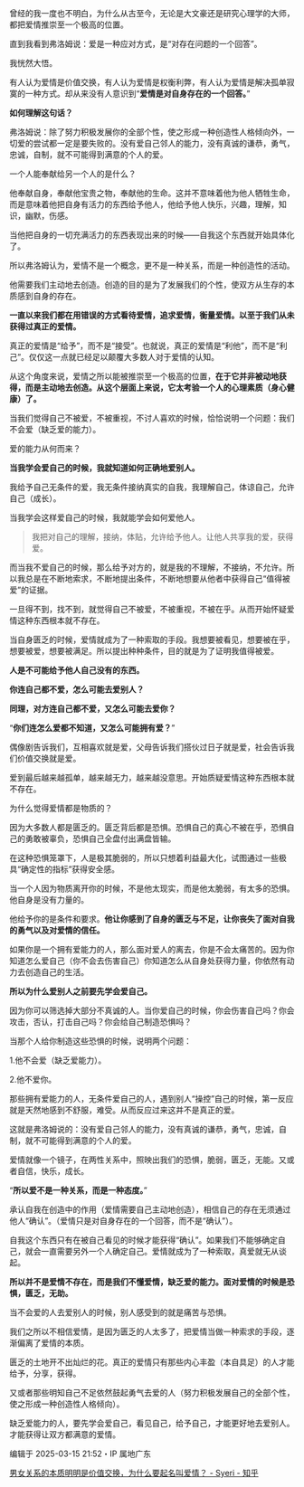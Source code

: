 曾经的我一度也不明白，为什么从古至今，无论是大文豪还是研究心理学的大师，都把爱情推崇至一个极高的位置。

直到我看到弗洛姆说：爱是一种应对方式，是“对存在问题的一个回答”。

我恍然大悟。

有人认为爱情是价值交换，有人认为爱情是权衡利弊，有人认为爱情是解决孤单寂寞的一种方式。却从来没有人意识到“**爱情是对自身存在的一个回答。**”

**如何理解这句话？**

弗洛姆说：除了努力积极发展你的全部个性，使之形成一种创造性人格倾向外，一切爱的尝试都一定是要失败的。没有爱自己邻人的能力，没有真诚的谦恭，勇气，忠诚，自制，就不可能得到满意的个人的爱。

一个人能奉献给另一个人的是什么？

他奉献自身，奉献他宝贵之物，奉献他的生命。这并不意味着他为他人牺牲生命，而是意味着他把自身有活力的东西给予他人，他给予他人快乐，兴趣，理解，知识，幽默，伤感。

当他把自身的一切充满活力的东西表现出来的时候——自我这个东西就开始具体化了。

所以弗洛姆认为，爱情不是一个概念，更不是一种关系，而是一种创造性的活动。

他需要我们主动地去创造。创造的目的是为了发展我们的个性，使双方从生存的本质感到自身的存在。

**一直以来我们都在用错误的方式看待爱情，追求爱情，衡量爱情。以至于我们从未获得过真正的爱情。**

真正的爱情是“给予”，而不是“接受”。也就说，真正的爱情是“利他”，而不是“利己”。仅仅这一点就已经足以颠覆大多数人对于爱情的认知。

从这个角度来说，爱情之所以能被推崇至一个极高的位置，**在于它并非被动地获得，而是主动地去创造。从这个层面上来说，它太考验一个人的心理素质（身心健康）了。**

当我们觉得自己不被爱，不被重视，不讨人喜欢的时候，恰恰说明一个问题：我们不会爱（缺乏爱的能力）。

爱的能力从何而来？

**当我学会爱自己的时候，我就知道如何正确地爱别人。**

我给予自己无条件的爱，我无条件接纳真实的自我，我理解自己，体谅自己，允许自己（成长）。

当我学会这样爱自己的时候，我就能学会如何爱他人。

> 我把对自己的理解，接纳，体贴，允许给予他人。让他人共享我的爱，获得爱。

而当我不爱自己的时候，那么给予对方的，就是我的不理解，不接纳，不允许。所以我总是在不断地索求，不断地提出条件，不断地想要从他者中获得自己“值得被爱”的证据。

一旦得不到，找不到，就觉得自己不被爱，不被重视，不被在乎。从而开始怀疑爱情这种东西根本就不存在。

当自身匮乏的时候，爱情就成为了一种索取的手段。我想要被看见，想要被在乎，想要被爱，想要被满足。所以提出种种条件，目的就是为了证明我值得被爱。

**人是不可能给予他人自己没有的东西。**

**你连自己都不爱，怎么可能去爱别人？**

**同理，对方连自己都不爱，又怎么可能去爱你？**

“**你们连怎么爱都不知道，又怎么可能拥有爱？**”

偶像剧告诉我们，互相喜欢就是爱，父母告诉我们搭伙过日子就是爱，社会告诉我们价值交换就是爱。

爱到最后越来越孤单，越来越无力，越来越没意思。开始质疑爱情这种东西根本就不存在。

为什么觉得爱情都是物质的？

因为大多数人都是匮乏的。匮乏背后都是恐惧。恐惧自己的真心不被在乎，恐惧自己的勇敢被辜负，恐惧自己全盘付出满盘皆输。

在这种恐惧笼罩下，人是极其脆弱的，所以只想着利益最大化，试图通过一些极具“确定性的指标”获得安全感。

当一个人因为物质离开你的时候，不是他太现实，而是他太脆弱，有太多的恐惧。他自身是没有力量的。

他给予你的是条件和要求。**他让你感到了自身的匮乏与不足，让你丧失了面对自我的勇气以及对爱情的信任。**

如果你是一个拥有爱能力的人，那么面对爱人的离去，你是不会太痛苦的。因为你知道怎么爱自己（你不会去伤害自己）你知道怎么从自身处获得力量，你依然有动力去创造自己的生活。

**所以为什么爱别人之前要先学会爱自己。**

因为你可以筛选掉大部分不真诚的人。当你爱自己的时候，你会伤害自己吗？你会攻击，否认，打击自己吗？你会给自己制造恐惧吗？

当那个人给你制造这些恐惧的时候，说明两个问题：

1.他不会爱（缺乏爱能力）。

2.他不爱你。

那些拥有爱能力的人，无条件爱自己的人，遇到别人“操控”自己的时候，第一反应就是天然地感到不舒服，难受。从而反应过来这并不是真正的爱。

这就是弗洛姆说的：没有爱自己邻人的能力，没有真诚的谦恭，勇气，忠诚，自制，就不可能得到满意的个人的爱。

爱情就像一个镜子，在两性关系中，照映出我们的恐惧，脆弱，匮乏，无能。又或者自信，快乐，成长。

“**所以爱不是一种关系，而是一种态度。**”

承认自我在创造中的作用（爱情需要自己主动地创造），相信自己的存在无须通过他人“确认”。（爱情只是对自身存在的一个回答，而不是“确认”）。

自我这个东西只有在被自己看见的时候才能获得“确认”。如果我们不能够确定自己，就会一直需要另外一个人确定自己。爱情就成为了一种索取，真爱就无从谈起。

**所以并不是爱情不存在，而是我们不懂爱情，缺乏爱的能力。面对爱情的时候是恐惧，匮乏，无助。**

当不会爱的人去爱别人的时候，别人感受到的就是痛苦与恐惧。

我们之所以不相信爱情，是因为匮乏的人太多了，把爱情当做一种索求的手段，逐渐偏离了爱情的本质。

匮乏的土地开不出灿烂的花。真正的爱情只有那些内心丰盈（本自具足）的人才能给予，分享，获得。

又或者那些明知自己不足依然鼓起勇气去爱的人（努力积极发展自己的全部个性，使之形成一种创造性人格倾向）。

缺乏爱能力的人，要先学会爱自己，看见自己，给予自己，才能更好地去爱别人。才能获得让双方都满意的爱情。

编辑于 2025-03-15 21:52・IP 属地广东

[男女关系的本质明明是价值交换，为什么要起名叫爱情？ - Syeri - 知乎](https://www.zhihu.com/question/653535746/answer/123928231250)
